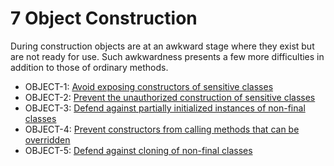 # 7 Object Construction
During construction objects are at an awkward stage where they exist but are not ready for use. Such awkwardness presents a few more difficulties in addition to those of ordinary methods.


 - OBJECT-1: [Avoid exposing constructors of sensitive classes](g71)
 - OBJECT-2: [Prevent the unauthorized construction of sensitive classes](g72)
 - OBJECT-3: [Defend against partially initialized instances of non-final classes](g73)
 - OBJECT-4: [Prevent constructors from calling methods that can be overridden](g74) 
 - OBJECT-5: [Defend against cloning of non-final classes](g75)
